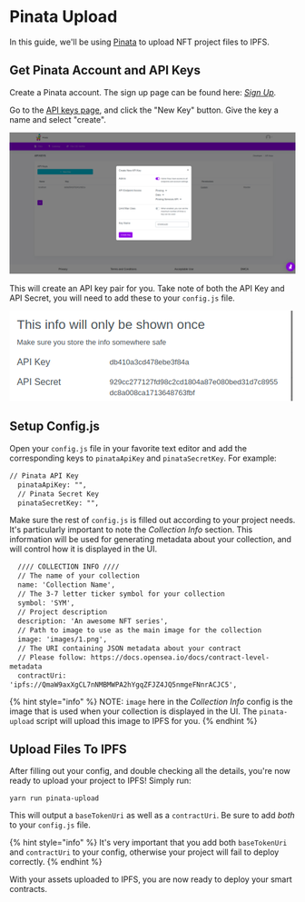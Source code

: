 # Pinata Upload

In this guide, we'll be using [Pinata](https://www.pinata.cloud) to upload NFT project files to IPFS.

## Get Pinata Account and API Keys

Create a Pinata account. The sign up page can be found here: [_Sign Up_](https://pinata.cloud/signup)_._

Go to the [API keys page](https://app.pinata.cloud/keys), and click the "New Key" button. Give the key a name and select "create".

![Creating an API key.](../../../.gitbook/assets/createKey.png)

This will create an API key pair for you. Take note of both the API Key and API Secret, you will need to add these to your `config.js` file.



![](../../../.gitbook/assets/keys.png)

## Setup Config.js

Open your `config.js` file in your favorite text editor and add the corresponding keys to `pinataApiKey` and `pinataSecretKey`. For example:

```
// Pinata API Key
  pinataApiKey: "",
  // Pinata Secret Key
  pinataSecretKey: "",
```

Make sure the rest of `config.js` is filled out according to your project needs. It's particularly important to note the _Collection Info_ section. This information will be used for generating metadata about your collection, and will control how it is displayed in the UI.

```
  //// COLLECTION INFO ////
  // The name of your collection
  name: 'Collection Name',
  // The 3-7 letter ticker symbol for your collection
  symbol: 'SYM',
  // Project description
  description: 'An awesome NFT series',
  // Path to image to use as the main image for the collection
  image: 'images/1.png',
  // The URI containing JSON metadata about your contract
  // Please follow: https://docs.opensea.io/docs/contract-level-metadata
  contractUri: 'ipfs://QmaW9axXgCL7nNMBMWPA2hYgqZFJZ4JQ5nmgeFNnrACJC5',
```

{% hint style="info" %}
NOTE: `image` here in the _Collection Info_ config is the image that is used when your collection is displayed in the UI. The `pinata-upload` script will upload this image to IPFS for you.
{% endhint %}

## Upload Files To IPFS

After filling out your config, and double checking all the details, you're now ready to upload your project to IPFS! Simply run:

```
yarn run pinata-upload
```

This will output a `baseTokenUri` as well as a `contractUri`. Be sure to add _both_ to your `config.js` file.

{% hint style="info" %}
It's very important that you add both `baseTokenUri` and `contractUri` to your config, otherwise your project will fail to deploy correctly.
{% endhint %}

With your assets uploaded to IPFS, you are now ready to deploy your smart contracts.
